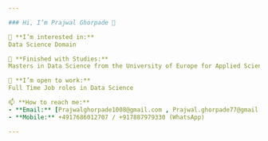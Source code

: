 ```yaml
---

### Hi, I’m Prajwal Ghorpade 👋

👀 **I’m interested in:**  
Data Science Domain

🌱 **Finished with Studies:**  
Masters in Data Science from the University of Europe for Applied Sciences, Potsdam, Germany

💼 **I’m open to work:**  
Full Time Job roles in Data Science 

📫 **How to reach me:**  
- **Email:** [Prajwalghorpade1008@gmail.com , Prajwal.ghorpade77@gmail.com](mailto:Prajwal.ghorpade77@gmail.com)
- **Mobile:** +4917686012707 / +917887979330 (WhatsApp)

---
```


<!---
PrajwalGhorpade/PrajwalGhorpade is a ✨ special ✨ repository because its `README.md` (this file) appears on your GitHub profile.
You can click the Preview link to take a look at your changes.
--->
